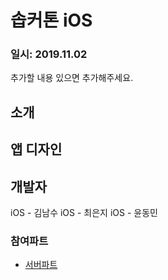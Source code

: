 # 솝커톤 iOS

###  일시: 2019.11.02

추가할 내용 있으면 추가해주세요.


## 소개

## 앱 디자인

## 개발자
iOS - 김남수
iOS - 최은지
iOS - 윤동민

### 참여파트
* [서버파트](https://github.com/Sopkarthon/Server)